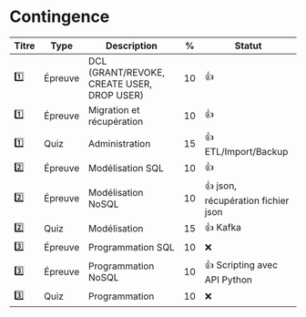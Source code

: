 # Contingence


| Titre | Type    | Description                                         | % | Statut           |
|-------|---------|-----------------------------------------------------|---|------------------|
| :one: | Épreuve | DCL (GRANT/REVOKE, CREATE USER, DROP USER)          | 10|:+1:|
| :one: | Épreuve | Migration et récupération                           | 10|:+1:|
| :one: | Quiz    | Administration                                      | 15|:+1: ETL/Import/Backup|
| :two: | Épreuve | Modélisation SQL                                    | 10|:+1:|
| :two: | Épreuve | Modélisation NoSQL                                  | 10|:+1: json, récupération fichier json|
| :two: | Quiz    | Modélisation                                        | 15|:+1: Kafka|
|:three:|Épreuve  | Programmation SQL                                   | 10|:x: |
|:three:|Épreuve  | Programmation NoSQL                                 | 10|:+1: Scripting avec API Python |
|:three:| Quiz    | Programmation                                       | 10|:x:|
